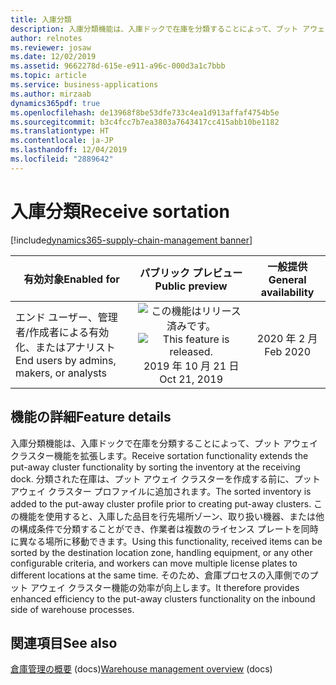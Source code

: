 ```yaml
---
title: 入庫分類
description: 入庫分類機能は、入庫ドックで在庫を分類することによって、プット アウェイ クラスター機能を拡張します。 分類された在庫は、プット アウェイ クラスターを作成する前に、プット アウェイ クラスター プロファイルに追加されます。
author: relnotes
ms.reviewer: josaw
ms.date: 12/02/2019
ms.assetid: 9662278d-615e-e911-a96c-000d3a1c7bbb
ms.topic: article
ms.service: business-applications
ms.author: mirzaab
dynamics365pdf: true
ms.openlocfilehash: de13968f8be53dfe733c4ea1d913affaf4754b5e
ms.sourcegitcommit: b3c4fcc7b7ea3803a7643417cc415abb10be1182
ms.translationtype: HT
ms.contentlocale: ja-JP
ms.lasthandoff: 12/04/2019
ms.locfileid: "2889642"
---
```

# <a name="receive-sortation"></a><span data-ttu-id="5e478-104">入庫分類</span><span class="sxs-lookup"><span data-stu-id="5e478-104">Receive sortation</span></span>
[!include[dynamics365-supply-chain-management banner](../includes/dynamics365-supply-chain-management.md)]

| <span data-ttu-id="5e478-105">有効対象</span><span class="sxs-lookup"><span data-stu-id="5e478-105">Enabled for</span></span>    |  <span data-ttu-id="5e478-106">パブリック プレビュー</span><span class="sxs-lookup"><span data-stu-id="5e478-106">Public preview</span></span> | <span data-ttu-id="5e478-107">一般提供</span><span class="sxs-lookup"><span data-stu-id="5e478-107">General availability</span></span> | 
| ---------- | :----------: |:----------: |
|<span data-ttu-id="5e478-108">エンド ユーザー、管理者/作成者による有効化、またはアナリスト</span><span class="sxs-lookup"><span data-stu-id="5e478-108">End users by admins, makers, or analysts</span></span>|<span data-ttu-id="5e478-109">![この機能はリリース済みです。](/dynamics365-release-plan/media/green-checkmark.png "この機能はリリース済みです。")</span><span class="sxs-lookup"><span data-stu-id="5e478-109">![This feature is released.](/dynamics365-release-plan/media/green-checkmark.png "This feature is released.")</span></span> <span data-ttu-id="5e478-110">2019 年 10 月 21 日</span><span class="sxs-lookup"><span data-stu-id="5e478-110">Oct 21, 2019</span></span>| <span data-ttu-id="5e478-111">2020 年 2 月</span><span class="sxs-lookup"><span data-stu-id="5e478-111">Feb 2020</span></span>|






## <a name="feature-details"></a><span data-ttu-id="5e478-112">機能の詳細</span><span class="sxs-lookup"><span data-stu-id="5e478-112">Feature details</span></span>
<!--feature detail start -->
<span data-ttu-id="5e478-113">入庫分類機能は、入庫ドックで在庫を分類することによって、プット アウェイ クラスター機能を拡張します。</span><span class="sxs-lookup"><span data-stu-id="5e478-113">Receive sortation functionality extends the put-away cluster functionality by sorting the inventory at the receiving dock.</span></span> <span data-ttu-id="5e478-114">分類された在庫は、プット アウェイ クラスターを作成する前に、プット アウェイ クラスター プロファイルに追加されます。</span><span class="sxs-lookup"><span data-stu-id="5e478-114">The sorted inventory is added to the put-away cluster profile prior to creating put-away clusters.</span></span> <span data-ttu-id="5e478-115">この機能を使用すると、入庫した品目を行先場所ゾーン、取り扱い機器、または他の構成条件で分類することができ、作業者は複数のライセンス プレートを同時に異なる場所に移動できます。</span><span class="sxs-lookup"><span data-stu-id="5e478-115">Using this functionality, received items can be sorted by the destination location zone, handling equipment, or any other configurable criteria, and workers can move multiple license plates to different locations at the same time.</span></span> <span data-ttu-id="5e478-116">そのため、倉庫プロセスの入庫側でのプット アウェイ クラスター機能の効率が向上します。</span><span class="sxs-lookup"><span data-stu-id="5e478-116">It therefore provides enhanced efficiency to the put-away clusters functionality on the inbound side of warehouse processes.</span></span>
<!--feature detail end -->










## <a name="see-also"></a><span data-ttu-id="5e478-117">関連項目</span><span class="sxs-lookup"><span data-stu-id="5e478-117">See also</span></span>

<span data-ttu-id="5e478-118">[倉庫管理の概要](https://docs.microsoft.com/dynamics365/supply-chain/warehousing/warehouse-management-overview) (docs)</span><span class="sxs-lookup"><span data-stu-id="5e478-118">[Warehouse management overview](https://docs.microsoft.com/dynamics365/supply-chain/warehousing/warehouse-management-overview) (docs)</span></span>
